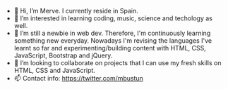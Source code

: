 - 👋 Hi, I’m Merve. I currently reside in Spain.
- 👀 I’m interested in learning coding, music, science and techology as well.
- 🌱 I’m still a newbie in web dev. Therefore, I'm continuously learning something new everyday. Nowadays I'm revising the languages I've learnt so far and  experimenting/building content with HTML, CSS, JavaScript, Bootstrap and jQuery.
- 💞️ I’m looking to collaborate on projects that I can use my fresh skills on HTML, CSS and JavaScript.
- 📫 Contact info: https://twitter.com/mbustun

<!---
merv-e/merv-e is a ✨ special ✨ repository because its `README.md` (this file) appears on your GitHub profile.
You can click the Preview link to take a look at your changes.
--->
